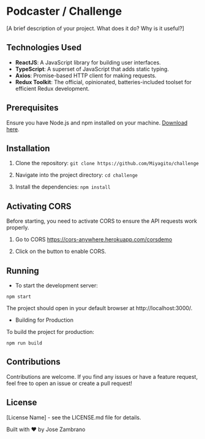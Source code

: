 # Podcaster / Challenge

[A brief description of your project. What does it do? Why is it useful?]

## Technologies Used

- **ReactJS**: A JavaScript library for building user interfaces.
- **TypeScript**: A superset of JavaScript that adds static typing.
- **Axios**: Promise-based HTTP client for making requests.
- **Redux Toolkit**: The official, opinionated, batteries-included toolset for efficient Redux development.

## Prerequisites

Ensure you have Node.js and npm installed on your machine. [Download here](https://nodejs.org/).

## Installation

1. Clone the repository:
   `git clone https://github.com/Miyagito/challenge`

2. Navigate into the project directory:
   `cd challenge`

3. Install the dependencies:
   `npm install`

## Activating CORS

Before starting, you need to activate CORS to ensure the API requests work properly.

1. Go to CORS https://cors-anywhere.herokuapp.com/corsdemo

2. Click on the button to enable CORS.

## Running

- To start the development server:

`npm start`

The project should open in your default browser at http://localhost:3000/.

- Building for Production

To build the project for production:

`npm run build`

## Contributions

Contributions are welcome. If you find any issues or have a feature request, feel free to open an issue or create a pull request!

## License

[License Name] - see the LICENSE.md file for details.

Built with ❤️ by Jose Zambrano
